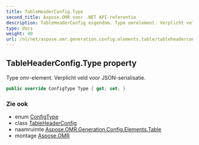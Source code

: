 ```yaml
---
title: TableHeaderConfig.Type
second_title: Aspose.OMR voor .NET API-referentie
description: TableHeaderConfig eigendom. Type omrelement. Verplicht veld voor JSONserialisatie.
type: docs
weight: 40
url: /nl/net/aspose.omr.generation.config.elements.table/tableheaderconfig/type/
---
```

## TableHeaderConfig.Type property

Type omr-element. Verplicht veld voor JSON-serialisatie.

```csharp
public override ConfigType Type { get; set; }
```

### Zie ook

* enum [ConfigType](../../../aspose.omr.generation.config.enums/configtype/)
* class [TableHeaderConfig](../)
* naamruimte [Aspose.OMR.Generation.Config.Elements.Table](../../tableheaderconfig/)
* montage [Aspose.OMR](../../../)


